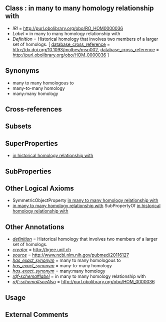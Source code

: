 
## Class : in many to many homology relationship with

 * *IRI* = http://purl.obolibrary.org/obo/RO_HOM0000036
 * *Label* = in many to many homology relationship with
 * *Definition* = Historical homology that involves two members of a larger set of homologs. [ [database_cross_reference](../../ef/oboInOwl#hasDbXref.md) = http://dx.doi.org/10.1093/molbev/msp002, [database_cross_reference](../../ef/oboInOwl#hasDbXref.md) = http://purl.obolibrary.org/obo/HOM_0000036 ]

## Synonyms

 * many to many homologous to
 * many-to-many homology
 * many:many homology 

## Cross-references


## Subsets


## SuperProperties

 * [in historical homology relationship with](../../RO/07/RO_HOM0000007.md)

## SubProperties


## Other Logical Axioms

 * SymmetricObjectProperty [in many to many homology relationship with](../../RO/36/RO_HOM0000036.md)
 * [in many to many homology relationship with](../../RO/36/RO_HOM0000036.md) SubPropertyOf [in historical homology relationship with](../../RO/07/RO_HOM0000007.md)

## Other Annotations

 * *[definition](../../IAO/15/IAO_0000115.md)* = Historical homology that involves two members of a larger set of homologs.
 * *[creator](../../or/creator.md)* = http://bgee.unil.ch
 * *[source](../../ce/source.md)* = http://www.ncbi.nlm.nih.gov/pubmed/20116127
 * *[has_exact_synonym](../../ym/oboInOwl#hasExactSynonym.md)* = many to many homologous to
 * *[has_exact_synonym](../../ym/oboInOwl#hasExactSynonym.md)* = many-to-many homology
 * *[has_exact_synonym](../../ym/oboInOwl#hasExactSynonym.md)* = many:many homology 
 * *[rdf-schema#label](../../el/rdf-schema#label.md)* = in many to many homology relationship with
 * *[rdf-schema#seeAlso](../../so/rdf-schema#seeAlso.md)* = http://purl.obolibrary.org/obo/HOM_0000036

## Usage


## External Comments

